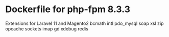 # Dockerfile for php-fpm 8.3.3 
Extensions for Laravel 11 and Magento2
bcmath intl pdo_mysql soap xsl zip opcache sockets imap gd xdebug redis
